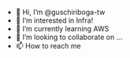 - 👋 Hi, I’m @guschiriboga-tw
- 👀 I’m interested in Infra!
- 🌱 I’m currently learning AWS
- 💞️ I’m looking to collaborate on ...
- 📫 How to reach me 

<!---
guschiriboga-tw/guschiriboga-tw is a ✨ special ✨ repository because its `README.md` (this file) appears on your GitHub profile.
You can click the Preview link to take a look at your changes.
--->
